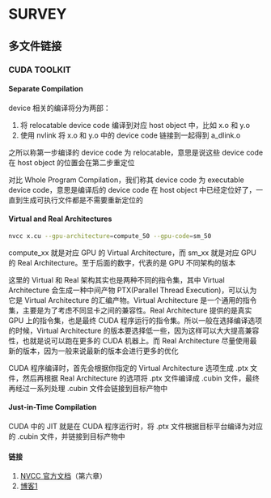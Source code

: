 # SURVEY

## 多文件链接

### CUDA TOOLKIT

#### Separate Compilation

device 相关的编译将分为两部：

1. 将 relocatable device code 编译到对应 host object 中，比如 x.o 和 y.o
2. 使用 nvlink 将 x.o 和 y.o 中的 device code 链接到一起得到 a_dlink.o

之所以称第一步编译的 device code 为 relocatable，意思是说这些 device code 在 host object 的位置会在第二步重定位

对比 Whole Program Compilation，我们称其 device code 为 executable device code，意思是编译后的 device code 在 host object 中已经定位好了，一直到生成可执行文件都是不需要重新定位的

#### Virtual and Real Architectures

```bash
nvcc x.cu --gpu-architecture=compute_50 --gpu-code=sm_50
```

compute_xx 就是对应 GPU 的 Virtual Architecture，而 sm_xx 就是对应 GPU 的 Real Architecture。至于后面的数字，代表的是 GPU 不同架构的版本

这里的 Virtual 和 Real 架构其实也是两种不同的指令集，其中 Virtual Architecture 会生成一种中间产物 PTX(Parallel Thread Execution)，可以认为它是 Virtual Architecture 的汇编产物。Virtual Architecture 是一个通用的指令集，主要是为了考虑不同显卡之间的兼容性。Real Architecture 提供的是真实 GPU 上的指令集，也是最终 CUDA 程序运行的指令集。所以一般在选择编译选项的时候，Virtual Architecture 的版本要选择低一些，因为这样可以大大提高兼容性，也就是说可以跑在更多的 CUDA 机器上。而 Real Architecture 尽量使用最新的版本，因为一般来说最新的版本会进行更多的优化

CUDA 程序编译时，首先会根据你指定的 Virtual Architecture 选项生成 .ptx 文件，然后再根据 Real Architecture 的选项将 .ptx 文件编译成 .cubin 文件，最终再经过一系列处理 .cubin 文件会链接到目标产物中

#### Just-in-Time Compilation

CUDA 中的 JIT 就是在 CUDA 程序运行时，将 .ptx 文件根据目标平台编译为对应的 .cubin 文件，并链接到目标产物中

#### 链接

1. [NVCC 官方文档](https://docs.nvidia.com/cuda/cuda-compiler-driver-nvcc/index.html#examples)（第六章）
2. [博客1](https://polobymulberry.github.io/2019/03/04/CUDA%E5%AD%A6%E4%B9%A0%E7%B3%BB%E5%88%97(1)%20%7C%20%E7%BC%96%E8%AF%91%E9%93%BE%E6%8E%A5%E7%AF%87/)
